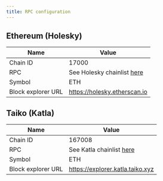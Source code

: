 ```yaml
---
title: RPC configuration
---
```


## Ethereum (Holesky)

| Name               | Value                                                           |
| ------------------ | --------------------------------------------------------------- |
| Chain ID           | 17000                                                           |
| RPC                | See Holesky chainlist [here](https://chainlist.org/chain/17000) |
| Symbol             | ETH                                                             |
| Block explorer URL | https://holesky.etherscan.io                                    |

## Taiko (Katla)

| Name               | Value                                                          |
| ------------------ | -------------------------------------------------------------- |
| Chain ID           | 167008                                                         |
| RPC                | See Katla chainlist [here](https://chainlist.org/chain/167008) |
| Symbol             | ETH                                                            |
| Block explorer URL | https://explorer.katla.taiko.xyz                               |
